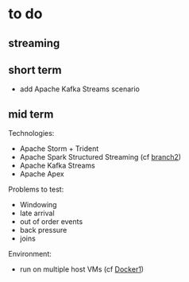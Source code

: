 # to do

## streaming

## short term

- add Apache Kafka Streams scenario

## mid term 

Technologies: 
- Apache Storm + Trident
- Apache Spark Structured Streaming (cf [branch2](branches.md))
- Apache Kafka Streams
- Apache Apex

Problems to test:
- Windowing
- late arrival
- out of order events
- back pressure
- joins

Environment:
- run on multiple host VMs (cf [Docker1](branches.md))

